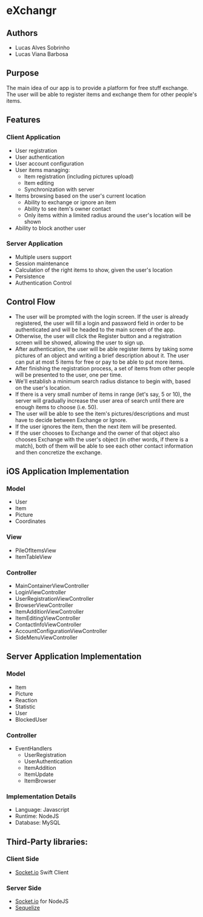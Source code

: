# eXchangr

## Authors

* Lucas Alves Sobrinho
* Lucas Viana Barbosa

## Purpose
The main idea of our app is to provide a platform for free stuff exchange. The
user will be able to register items and exchange them for other people's items.

## Features
### Client Application
* User registration
* User authentication
* User account configuration
* User items managing:
	* Item registration (including pictures upload)
	* Item editing
	* Synchronization with server
* Items browsing based on the user's current location
	* Ability to exchange or ignore an item
	* Ability to see item's owner contact
	* Only items within a limited radius around the user's location will be
	  shown
* Ability to block another user


### Server Application
* Multiple users support
* Session maintenance
* Calculation of the right items to show, given the user's location
* Persistence
* Authentication Control

## Control Flow
* The user will be prompted with the login screen. If the user is already
  registered, the user will fill a login and password field in order to be
  authenticated and will be headed to the main screen of the app.
* Otherwise, the user will click the Register button and a registration screen
  will be showed, allowing the user to sign up.
* After authentication, the user will be able register items by taking some
  pictures of an object and writing a brief description about it. The user can
  put at most 5 items for free or pay to be able to put more items.
* After finishing the registration process, a set of items from other people
  will be presented to the user, one per time.
* We'll establish a minimum search radius distance to begin with, based on the
  user's location.
* If there is a very small number of items in range (let's say, 5 or 10), the
  server will gradually increase the user area of search until there are enough
  items to choose (i.e. 50).
* The user will be able to see the item's pictures/descriptions and must have
  to decide between Exchange or Ignore.
* If the user ignores the item, then the next item will be presented.
* If the user chooses to Exchange and the owner of that object also chooses
  Exchange with the user's object (in other words, if there is a match),
  both of them will be able to see each other contact information and then
  concretize the exchange.

## iOS Application Implementation

### Model

* User
* Item
* Picture
* Coordinates

### View

* PileOfItemsView
* ItemTableView

### Controller

* MainContainerViewController
* LoginViewController
* UserRegistrationViewController
* BrowserViewController
* ItemAdditionViewController
* ItemEditingViewController
* ContactInfoViewController
* AccountConfigurationViewController
* SideMenuViewController

## Server Application Implementation

### Model

* Item
* Picture
* Reaction
* Statistic
* User
* BlockedUser

### Controller

* EventHandlers
	* UserRegistration
	* UserAuthentication
	* ItemAddition
	* ItemUpdate
	* ItemBrowser

### Implementation Details

* Language: Javascript
* Runtime: NodeJS
* Database: MySQL

## Third-Party libraries:

### Client Side
* [Socket.io](https://github.com/socketio/socket.io-client-swift) Swift Client

### Server Side
* [Socket.io](https://github.com/socketio/socket.io) for NodeJS
* [Sequelize](https://github.com/sequelize/sequelize)
